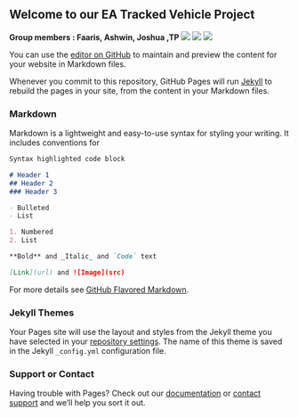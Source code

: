 ## Welcome to our EA Tracked Vehicle Project 
<body>
  <b> Group members : Faaris, Ashwin, Joshua ,TP </b>
</body>
<img src=https://github.com/QaysFaaris23/The-Engineering-Academy/blob/master/WIN_20180511_10_34_11_Pro%20(2).jpg>
<img src=https://github.com/QaysFaaris23/The-Engineering-Academy/blob/master/Kim_Jong-un_IKS_2018.jpg>
<img src=https://github.com/QaysFaaris23/The-Engineering-Academy/blob/master/Kim_Jong-un_IKS_2018.jpg>

You can use the [editor on GitHub](https://github.com/QaysFaaris23/EA/edit/master/README.md) to maintain and preview the content for your website in Markdown files.

Whenever you commit to this repository, GitHub Pages will run [Jekyll](https://jekyllrb.com/) to rebuild the pages in your site, from the content in your Markdown files.

### Markdown

Markdown is a lightweight and easy-to-use syntax for styling your writing. It includes conventions for

```markdown
Syntax highlighted code block

# Header 1
## Header 2
### Header 3

- Bulleted
- List

1. Numbered
2. List

**Bold** and _Italic_ and `Code` text

[Link](url) and ![Image](src)
```

For more details see [GitHub Flavored Markdown](https://guides.github.com/features/mastering-markdown/).

### Jekyll Themes

Your Pages site will use the layout and styles from the Jekyll theme you have selected in your [repository settings](https://github.com/QaysFaaris23/EA/settings). The name of this theme is saved in the Jekyll `_config.yml` configuration file.

### Support or Contact

Having trouble with Pages? Check out our [documentation](https://help.github.com/categories/github-pages-basics/) or [contact support](https://github.com/contact) and we’ll help you sort it out.
